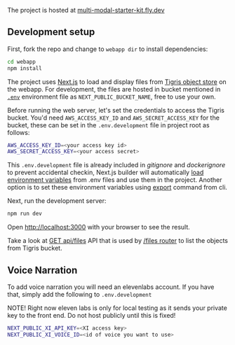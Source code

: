 The project is hosted at [multi-modal-starter-kit.fly.dev](https://multi-modal-starter-kit.fly.dev/)

## Development setup

First, fork the repo and change to `webapp dir` to install dependencies:

```bash
cd webapp
npm install
```

The project uses [Next.js](https://nextjs.org/docs) to load and display files
from [Tigris object store](https://www.tigrisdata.com/docs/) on the webapp. For development,
the files are hosted in bucket mentioned in [`.env`](.env) environment file as `NEXT_PUBLIC_BUCKET_NAME`, free to
use your own. 

Before running the web server, let's set the credentials to access the Tigris bucket. You'd need
`AWS_ACCESS_KEY_ID` and `AWS_SECRET_ACCESS_KEY` for the bucket, these can be set in the `.env.development`
file in project root as follows:

```bash
AWS_ACCESS_KEY_ID=<your access key id>
AWS_SECRET_ACCESS_KEY=<your access secret>
```

This `.env.development` file is already included in *gitignore* and *dockerignore* to prevent accidental checkin, Next.js builder will automatically 
[load environment variables](https://nextjs.org/docs/app/building-your-application/configuring/environment-variables#environment-variable-load-order) 
from .env files and use them in the project. Another option is to set these environment variables using
[export](https://ioflood.com/blog/bash-environment-variables/) command from cli.

Next, run the development server:

```bash
npm run dev
```

Open [http://localhost:3000](http://localhost:3000) with your browser to see the result.

Take a look at [GET api/files](src/app/api/files/route.ts) API that is used by [/files router](src/app/files/page.tsx) to list the objects from Tigris bucket.  

## Voice Narration

To add voice narration you will need an elevenlabs account. If you have that, simply add the following to `.env.development`

NOTE! Right now eleven labs is only for local testing as it sends your private key to the front end. Do not host publicly until this is fixed!

```bash
NEXT_PUBLIC_XI_API_KEY=<XI access key>
NEXT_PUBLIC_XI_VOICE_ID=<id of voice you want to use>

```